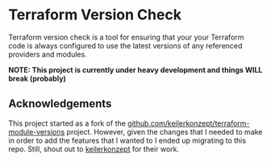 # Terraform Version Check

Terraform version check is a tool for ensuring that your your Terraform code is always configured to use the latest versions of any referenced providers and modules.

**NOTE: This project is currently under heavy development and things WILL break (probably)**

## Acknowledgements

This project started as a fork of the [github.com/keilerkonzept/terraform-module-versions](https://github.com/keilerkonzept/terraform-module-versions) project. However, given the changes that I needed to make in order to add the features that I wanted to I ended up migrating to this repo. Still, shout out to [keilerkonzept](https://github.com/keilerkonzept) for their work.
